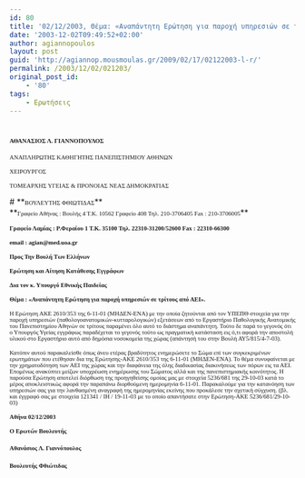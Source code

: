 ```yaml
---
id: 80
title: '02/12/2003, Θέμα: «Αναπάντητη Ερώτηση για παροχή υπηρεσιών σε τρίτους από ΑΕΙ».'
date: '2003-12-02T09:49:52+02:00'
author: agiannopoulos
layout: post
guid: 'http://agiannop.mousmoulas.gr/2009/02/17/02122003-l-r/'
permalink: /2003/12/02/021203/
original_post_id:
    - '80'
tags:
    - Ερωτήσεις
---
```


# **<span style="font-size:8pt;font-family:Tahoma;">ΑΘΑΝΑΣΙΟΣ Λ. ΓΙΑΝΝΟΠΟΥΛΟΣ<span> </span><span> </span></span>**

<span style="font-size:8pt;font-family:Tahoma;">ΑΝΑΠΛΗΡΩΤΗΣ ΚΑΘΗΓΗΤΗΣ ΠΑΝΕΠΙΣΤΗΜΙΟΥ ΑΘΗΝΩΝ</span>

<span style="font-size:8pt;font-family:Tahoma;">ΧΕΙΡΟΥΡΓΟΣ</span>

<span style="font-size:8pt;font-family:Tahoma;">ΤΟΜΕΑΡΧΗΣ ΥΓΕΙΑΣ &amp; ΠΡΟΝΟΙΑΣ ΝΕΑΣ ΔΗΜΟΚΡΑΤΙΑΣ</span>

<div style="padding:0 0 1pt;border:medium medium 1pt none none solid -moz-use-text-color -moz-use-text-color windowtext;"># **<span style="font-size:8pt;font-family:Tahoma;">ΒΟΥΛΕΥΤΗΣ ΦΘΙΩΤΙΔΑΣ</span>**

</div>**<span style="font-size:8pt;font-family:Tahoma;">Γραφείο Αθήνας : Βουλής 4 Τ.Κ. 10562 Γραφείο 408 Τηλ. 210-3706405 Fax : 210-3706005</span>**

**<span style="font-size:8pt;font-family:Tahoma;">Γραφείο Λαμίας : Ρ.Φεραίου 1 Τ.Κ. 35100 Τηλ. 22310-31200/52600 </span><span style="font-size:8pt;font-family:Tahoma;">Fax</span><span style="font-size:8pt;font-family:Tahoma;"> : 22310-66300</span>**

**<span style="font-size:8pt;font-family:Tahoma;">email</span><span style="font-size:8pt;font-family:Tahoma;"> : </span><span style="font-size:8pt;font-family:Tahoma;">agian</span><span style="font-size:8pt;font-family:Tahoma;">@</span><span style="font-size:8pt;font-family:Tahoma;">med</span><span style="font-size:8pt;font-family:Tahoma;">.</span><span style="font-size:8pt;font-family:Tahoma;">uoa</span><span style="font-size:8pt;font-family:Tahoma;">.</span><span style="font-size:8pt;font-family:Tahoma;">gr</span><span style="font-size:8pt;font-family:Tahoma;"> </span><span style="font-size:8pt;font-family:Tahoma;"></span>**

**<span style="font-size:8pt;font-family:Tahoma;"> </span>**

**<span style="font-size:8pt;font-family:Tahoma;">Προς Την Βουλή Των Ελλήνων</span>**

**<span style="font-size:8pt;font-family:Tahoma;">Ερώτηση και Αίτηση Κατάθεσης Εγγράφων</span>**

**<span style="font-size:8pt;font-family:Tahoma;">Δια τον κ. Υπουργό Εθνικής Παιδείας</span>**

**<span style="font-size:8pt;font-family:Tahoma;"> </span>**

**<span style="font-size:8pt;font-family:Tahoma;">Θέμα : «Αναπάντητη Ερώτηση για παροχή υπηρεσιών σε τρίτους από ΑΕΙ».</span>**

<span style="font-size:8pt;font-family:Tahoma;"> </span>

<span style="font-size:8pt;font-family:Tahoma;"> </span>

<span style="font-size:8pt;font-family:Tahoma;">Η Ερώτηση ΑΚΕ 2610/353 της 6-11-01 (ΜΗΔΕΝ-ΕΝΑ) με την οποία ζητούνται από τον ΥΠΕΠΘ στοιχεία για την παροχή υπηρεσιών (παθολογοανατομικών-κυτταρολογικών) εξετάσεων από το Εργαστήριο Παθολογικής Ανατομικής του Πανεπιστημίου Αθηνών σε τρίτους παραμένει όλο αυτό το διάστημα αναπάντητη. Τούτο δε παρά το γεγονός ότι ο Υπουργός Υγείας εγγράφως παραδέχεται το γεγονός τούτο ως πραγματική κατάσταση εις ό,τι αφορά την αποστολή υλικού στο Εργαστήριο αυτό από δημόσια νοσοκομεία της χώρας (απάντησή του στην Βουλή ΑΥ5/815/4-7-03). <span> </span><span> </span></span><span style="font-size:8pt;font-family:Tahoma;"></span>

<span style="font-size:8pt;font-family:Tahoma;"> </span>

<span style="font-size:8pt;font-family:Tahoma;">Κατόπιν αυτού παρακαλείσθε όπως άνευ ετέρας βραδύτητος ενημερώσετε το Σώμα επί των συγκεκριμένων ερωτημάτων που ετέθησαν δια της Ερώτησης-ΑΚΕ 2610/353 της 6-11-01 (ΜΗΔΕΝ-ΕΝΑ). Το θέμα συνυφαίνεται με την χρηματοδότηση των ΑΕΙ της χώρας και την διαφάνεια της όλης διαδικασίας διακινήσεως των πόρων εις τα ΑΕΙ. Επομένως ανακύπτει μείζων υποχρέωση ενημέρωσης του Σώματος αλλά και της πανεπιστημιακής κοινότητος. Η παρούσα Ερώτηση αποτελεί διόρθωση της προηγηθείσης ομοίας μας με στοιχεία 5236/681 της 29-10-03 κατά το μέρος αποκλειστικώς αφορά την παραπάνω διορθούμενη ημερομηνία 6-11-01. Παρακαλούμε για την κατανόηση των υπηρεσιών σας για την λανθασμένη αναγραφή της ημερομηνίας εκείνης που προκάλεσε την σχετική σύγχυση. (βλ. και έγγραφό σας με στοιχεία 121341 / ΙΗ / 19-11-03 με το οποίο απαντήσατε στην Ερώτηση-ΑΚΕ 5236/681/29-10-03)</span>

<span style="font-size:8pt;font-family:Tahoma;"> </span>

<span style="font-size:8pt;font-family:Tahoma;"> </span>

**<span style="font-size:8pt;font-family:Tahoma;">A</span><span style="font-size:8pt;font-family:Tahoma;">θήνα </span><span style="font-size:8pt;font-family:Tahoma;">0</span><span style="font-size:8pt;font-family:Tahoma;">2</span><span style="font-size:8pt;font-family:Tahoma;">/12/2003</span><span style="font-size:8pt;font-family:Tahoma;"></span>**

**<span style="font-size:8pt;font-family:Tahoma;">Ο Ερωτών Βουλευτής</span>**

#### <span style="font-size:8pt;font-family:Tahoma;"></span>

#### <span style="font-size:8pt;font-family:Tahoma;">Αθανάσιος Λ. Γιαννόπουλος</span>**<span style="font-size:8pt;font-family:Tahoma;"></span>**

#### **<span style="font-size:8pt;font-family:Tahoma;">Βουλευτής Φθιώτιδας</span>**
